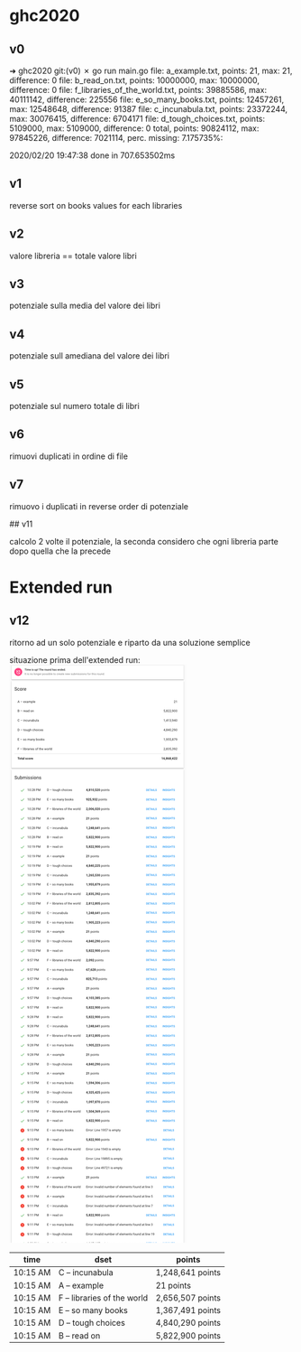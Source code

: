 # ghc2020

## v0 

➜  ghc2020 git:(v0) ✗ go run main.go
file: a_example.txt, points: 21, max: 21, difference: 0
file: b_read_on.txt, points: 10000000, max: 10000000, difference: 0
file: f_libraries_of_the_world.txt, points: 39885586, max: 40111142, difference: 225556
file: e_so_many_books.txt, points: 12457261, max: 12548648, difference: 91387
file: c_incunabula.txt, points: 23372244, max: 30076415, difference: 6704171
file: d_tough_choices.txt, points: 5109000, max: 5109000, difference: 0
total, points: 90824112, max: 97845226, difference: 7021114, perc. missing: 7.175735%: 

2020/02/20 19:47:38 done in  707.653502ms

## v1

reverse sort on books values for each libraries

## v2

valore libreria == totale valore libri

## v3

potenziale sulla media del valore dei libri

## v4 

potenziale sull amediana del valore dei libri

## v5

potenziale sul numero totale di libri

## v6 

rimuovi duplicati in ordine di file

## v7 

rimuovo i duplicati in reverse order di potenziale

## v11

calcolo 2 volte il potenziale, la seconda considero che ogni libreria parte dopo quella che la precede

# Extended run
## v12

ritorno ad un solo potenziale e riparto da una soluzione semplice

situazione prima dell'extended run: ![screen](./before_extended_run.png)


| time | dset | points |
|----------|----------|----------|
|10:15 AM | C – incunabula | 1,248,641 points|
|10:15 AM | A – example | 21 points|
|10:15 AM | F – libraries of the world | 2,656,507 points|
|10:15 AM | E – so many books | 1,367,491 points|
|10:15 AM | D – tough choices | 4,840,290 points|
|10:15 AM | B – read on | 5,822,900 points|




